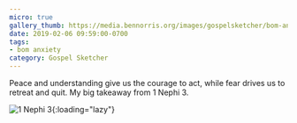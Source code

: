 ```yaml
---
micro: true
gallery_thumb: https://media.bennorris.org/images/gospelsketcher/bom-anxiety-study/1-nephi-3.jpg
date: 2019-02-06 09:59:00-0700
tags:
- bom anxiety
category: Gospel Sketcher
---
```


Peace and understanding give us the courage to act, while fear drives us to retreat and quit. My big takeaway from 1 Nephi 3.

![1 Nephi 3](https://media.bennorris.org/images/gospelsketcher/bom-anxiety-study/1-nephi-3.jpg){:loading="lazy"}